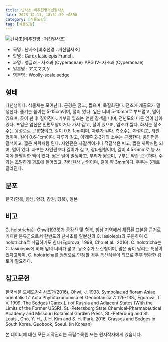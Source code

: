```yaml
---
title: 난사초_비추천명거신털사초
date: 2023-12-11, 18:51:39 +0800
category: [식물도감]
tag: [식물도감]
---
```




![난사초[비추천명 : 거신털사초]](http://www.nature.go.kr/fileUpload/plants/basic/Cyperaceae/Carex/4888/4888_1_th2.jpg)
- 국명 : 난사초[비추천명 : 거신털사초]
- 학명 : Carex lasiolepis Franch.
- 과명 : 앵글러 - 사초과 (Cyperaceae) APG Ⅳ- 사초과 (Cyperaceae)
- 일본명 : アズマスゲ
- 영문명 : Woolly-scale sedge


## 형태
다년생이다. 식물체는 모여난다. 근경은 굵고, 짧으며, 목질화된다. 전초에 개출모가 밀생한다. 줄기는 높이는 5-15cm이며, 털이 있다. 잎은 너비 5-10mm로 부드럽고, 털이 있으며, 꽃이 핀 후 길어진다. 기부의 엽초는 연한 갈색을 띠며, 전년도의 마른 잎이 남아 있다. 포엽은 엽신은 인편모양이거나 가시 같고, 털이 있으며, 엽초가 짧다. 화서는 정소수는 웅성으로 곤봉형이고, 길이 0.8-1cm이며, 자루가 길다. 측소수는 자성이고, 타원형이며, 길이 0.6-1cm이다. 자루가 길고, 아래쪽 2-3개의 소수는 근생한다. 웅인편은 갈색이고, 짧은 까락처럼 된다. 자인편은 자갈색이거나 적갈색은 띠고, 짧은 까락처럼 되며, 털이 있다. 과포는 자인편보다 길이가 길고, 장타원형이며, 길이 4.5-5mm로 능 사이에 불명확한 맥이 있다. 짧은 털이 밀생하고, 부리가 짧으며, 구부는 약간 오목하다. 수과는 조밀하게 과포에 들어있고, 장타원상 난형이며, 길이 약 3mm이다. 주두는 3개로 갈라진다.
## 분포
한국(함북, 함남, 양강, 강원, 경북), 일본
## 비고
C. holotricha는 Ohwi(1938)가 금강산 및 함북, 함남 지역에서 채집된 표본을 근거로 기재한 분류군으로서 한반도의 난사초를 일본산의 C. lasiolepis와 구분하여 C. holotricha로 취급하기도 한다(Egorova, 1999; Cho et al., 2016). C. holotricha는 C. lasiolepis에 비해 잎의 너비가 넓고, 웅소수가 도란형이며, 많은 꽃이 달리는 특징이 있다고하며, C. holotricha를 정명으로 인정할 경우 특산식물이 되므로 추후 명확한 검토가 필요하다.
## 참고문헌
한국식물 도해도감4 사초과(2016), Ohwi, J. 1938. Symbolae ad floram Asiae orientalis 17. Acta Phytotaxonomica et Geobotanica 7: 129-138., Egorova, T. V. 1999. The Sedges (Carex L.) of Russia and Adjacent States (With the Limits of the Former USSR). St.-Petersburg State Chemical-Pharmaceutical Academy and Missouri Botanical Garden Press, St.-Peterburg and St. Louis., Cho, Y. H., J. H. Kim and S. H. Park. 2016. Grasses and Sedges in South Korea. Geobook, Soeul. (in Korean)






본 데이터에 대한 모든 저작권리는 국립수목원 또는 원저작자에게 있습니다.
